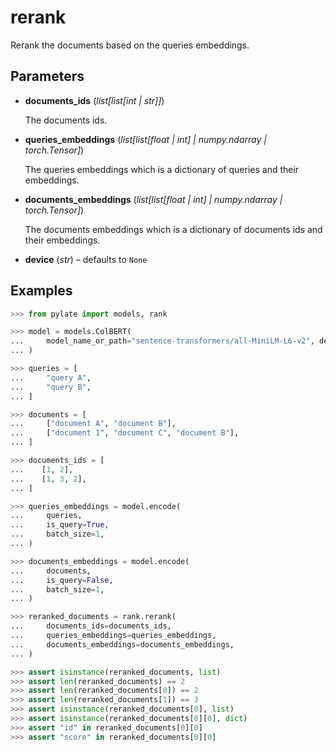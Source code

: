 # rerank

Rerank the documents based on the queries embeddings.



## Parameters

- **documents_ids** (*list[list[int | str]]*)

    The documents ids.

- **queries_embeddings** (*list[list[float | int] | numpy.ndarray | torch.Tensor]*)

    The queries embeddings which is a dictionary of queries and their embeddings.

- **documents_embeddings** (*list[list[float | int] | numpy.ndarray | torch.Tensor]*)

    The documents embeddings which is a dictionary of documents ids and their embeddings.

- **device** (*str*) – defaults to `None`



## Examples

```python
>>> from pylate import models, rank

>>> model = models.ColBERT(
...     model_name_or_path="sentence-transformers/all-MiniLM-L6-v2", device="cpu"
... )

>>> queries = [
...     "query A",
...     "query B",
... ]

>>> documents = [
...     ["document A", "document B"],
...     ["document 1", "document C", "document B"],
... ]

>>> documents_ids = [
...    [1, 2],
...    [1, 3, 2],
... ]

>>> queries_embeddings = model.encode(
...     queries,
...     is_query=True,
...     batch_size=1,
... )

>>> documents_embeddings = model.encode(
...     documents,
...     is_query=False,
...     batch_size=1,
... )

>>> reranked_documents = rank.rerank(
...     documents_ids=documents_ids,
...     queries_embeddings=queries_embeddings,
...     documents_embeddings=documents_embeddings,
... )

>>> assert isinstance(reranked_documents, list)
>>> assert len(reranked_documents) == 2
>>> assert len(reranked_documents[0]) == 2
>>> assert len(reranked_documents[1]) == 3
>>> assert isinstance(reranked_documents[0], list)
>>> assert isinstance(reranked_documents[0][0], dict)
>>> assert "id" in reranked_documents[0][0]
>>> assert "score" in reranked_documents[0][0]
```
